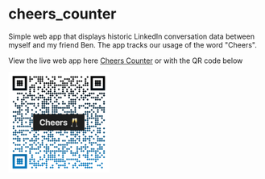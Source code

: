 # cheers_counter
Simple web app that displays historic LinkedIn conversation data between myself and my friend Ben. The app tracks our usage of the word "Cheers".

View the live web app here [Cheers Counter](https://share.streamlit.io/jlifferth/cheers_counter/main/main.py) or with the QR code below

<img src="assets/qr-code-2.png" width="200" height="200" class="center">
